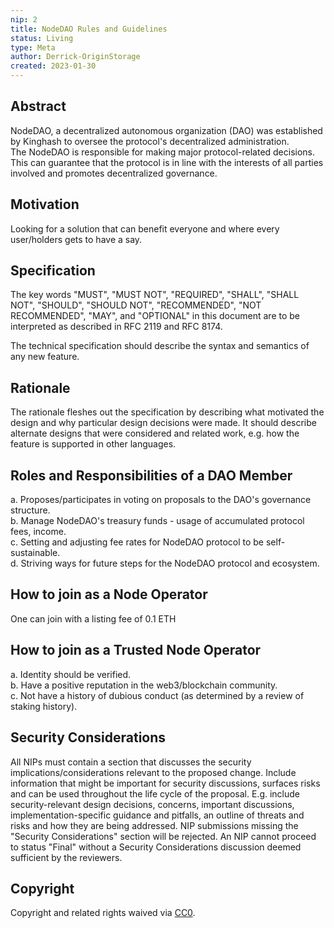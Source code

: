 ```yaml
---
nip: 2
title: NodeDAO Rules and Guidelines
status: Living
type: Meta
author: Derrick-OriginStorage
created: 2023-01-30
---
```


## Abstract

NodeDAO, a decentralized autonomous organization (DAO) was established by Kinghash to oversee the protocol's decentralized administration.<br /> The NodeDAO is responsible for making major protocol-related decisions.<br /> This can guarantee that the protocol is in line with the interests of all parties involved and  promotes decentralized governance. 

## Motivation

Looking for a solution that can benefit everyone and where every user/holders gets to have a say. 

## Specification

The key words "MUST", "MUST NOT", "REQUIRED", "SHALL", "SHALL NOT", "SHOULD", "SHOULD NOT", "RECOMMENDED", "NOT RECOMMENDED", "MAY", and "OPTIONAL" in this document are to be interpreted as described in RFC 2119 and RFC 8174.

The technical specification should describe the syntax and semantics of any new feature.

## Rationale

The rationale fleshes out the specification by describing what motivated the design and why particular design decisions were made. It should describe alternate designs that were considered and related work, e.g. how the feature is supported in other languages.

## Roles and Responsibilities of a DAO Member

a. Proposes/participates in voting on proposals to the DAO's governance structure.<br />
b. Manage NodeDAO's treasury funds - usage of accumulated protocol fees, income.<br />
c. Setting and adjusting fee rates for NodeDAO protocol to be self-sustainable.<br />
d. Striving ways for future steps for the NodeDAO protocol and ecosystem.<br />


## How to join as a Node Operator

One can join with a listing fee of 0.1 ETH

## How to join as a Trusted Node Operator
a. Identity should be verified. <br />
b. Have a positive reputation in the web3/blockchain community.<br />
c. Not have a history of dubious conduct (as determined by a review of staking history).<br />

## Security Considerations

All NIPs must contain a section that discusses the security implications/considerations relevant to the proposed change. Include information that might be important for security discussions, surfaces risks and can be used throughout the life cycle of the proposal. E.g. include security-relevant design decisions, concerns, important discussions, implementation-specific guidance and pitfalls, an outline of threats and risks and how they are being addressed. NIP submissions missing the "Security Considerations" section will be rejected. An NIP cannot proceed to status "Final" without a Security Considerations discussion deemed sufficient by the reviewers.

## Copyright

Copyright and related rights waived via [CC0](../LICENSE.md).
